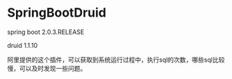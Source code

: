 # SpringBootDruid
spring boot 2.0.3.RELEASE

druid 1.1.10

 阿里提供的这个插件，可以获取到系统运行过程中，执行sql的次数，哪些sql比较慢，可以及时发现一些问题。
